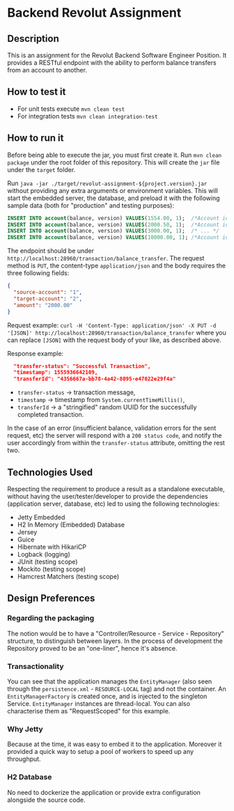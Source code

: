 # Backend Revolut Assignment

## Description
This is an assignment for the Revolut Backend Software Engineer Position. It provides a RESTful endpoint with the ability
to perform balance transfers from an account to another.

## How to test it
- For unit tests execute `mvn clean test`
- For integration tests `mvn clean integration-test`

## How to run it
Before being able to execute the jar, you must first create it. Run `mvn clean package` under the root folder of this
repository. This will create the ``jar`` file under the `target` folder.

Run `java -jar ./target/revolut-assignment-${project.version}.jar` without providing any extra arguments or environment
variables. This will start the embedded server, the database, and preload it with the following sample data
(both for "production" and testing purposes):

```sql
INSERT INTO account(balance, version) VALUES(1554.00, 1);  /*Account id is 1... */
INSERT INTO account(balance, version) VALUES(2000.50, 1);  /*Account id is 2... */
INSERT INTO account(balance, version) VALUES(3000.00, 1);  /* ... */
INSERT INTO account(balance, version) VALUES(10000.00, 1); /*Account id is 4 */
``` 

The endpoint should be under `http://localhost:28960/transaction/balance_transfer`. The request method is `PUT`,
the content-type `application/json` and the body requires the three following fields:
```json
{
  "source-account": "1",
  "target-account": "2",
  "amount": "2000.00"
}
```

Request example:
`curl -H 'Content-Type: application/json' -X PUT -d '[JSON]' http://localhost:28960/transaction/balance_transfer`
where you can replace `[JSON]` with the request body of your like, as described above.

Response example:
```json
  "transfer-status": "Successful Transaction", 
  "timestamp": 1555936642109,
  "transferId": "4356667a-bb78-4a42-8095-e47022e29f4a"
```
- `transfer-status` -> transaction message,
- `timestamp` -> timestamp from `System.currentTimeMillis()`,
- `transferId` -> a "stringified" random UUID for the successfully completed transaction.
 
In the case of an error (insufficient balance, validation errors for the sent request, etc) the server will respond with
a `200 status code`, and notify the user accordingly from within the `transfer-status` attribute, omitting the rest two.

## Technologies Used
Respecting the requirement to produce a result as a standalone executable, without having the user/tester/developer to
provide the dependencies (application server, database, etc) led to using the following technologies:

- Jetty Embedded
- H2 In Memory (Embedded) Database
- Jersey
- Guice
- Hibernate with HikariCP
- Logback (logging)
- JUnit (testing scope)
- Mockito (testing scope)
- Hamcrest Matchers (testing scope)

## Design Preferences
### Regarding the packaging
The notion would be to have a "Controller/Resource - Service - Repository" structure, to distinguish between layers.
In the process of development the Repository proved to be an "one-liner", hence it's absence.

### Transactionality
You can see that the application manages the `EntityManager`
(also seen through the `persistence.xml` - `RESOURCE-LOCAL` tag) and not the container. An `EntityManagerFactory` is created
once, and is injected to the singleton Service. `EntityManager` instances are thread-local. You can also characterise them
as "RequestScoped" for this example.

### Why Jetty
Because at the time, it was easy to embed it to the application. Moreover it provided a quick way to setup a pool of workers
to speed up any throughput.

### H2 Database
No need to dockerize the application or provide extra configuration alongside the source code.